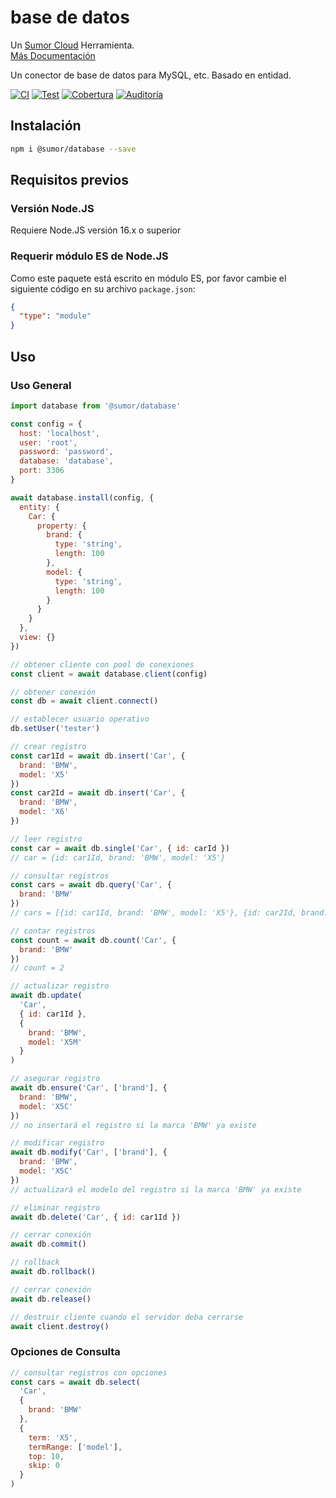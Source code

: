 # base de datos

Un [Sumor Cloud](https://sumor.cloud) Herramienta.  
[Más Documentación](https://sumor.cloud/database)

Un conector de base de datos para MySQL, etc. Basado en entidad.

[![CI](https://github.com/sumor-cloud/database/actions/workflows/ci.yml/badge.svg)](https://github.com/sumor-cloud/database/actions/workflows/ci.yml)
[![Test](https://github.com/sumor-cloud/database/actions/workflows/ut.yml/badge.svg)](https://github.com/sumor-cloud/database/actions/workflows/ut.yml)
[![Cobertura](https://github.com/sumor-cloud/database/actions/workflows/coverage.yml/badge.svg)](https://github.com/sumor-cloud/database/actions/workflows/coverage.yml)
[![Auditoría](https://github.com/sumor-cloud/database/actions/workflows/audit.yml/badge.svg)](https://github.com/sumor-cloud/database/actions/workflows/audit.yml)

## Instalación

```bash
npm i @sumor/database --save
```

## Requisitos previos

### Versión Node.JS

Requiere Node.JS versión 16.x o superior

### Requerir módulo ES de Node.JS

Como este paquete está escrito en módulo ES,
por favor cambie el siguiente código en su archivo `package.json`:

```json
{
  "type": "module"
}
```

## Uso

### Uso General

```js
import database from '@sumor/database'

const config = {
  host: 'localhost',
  user: 'root',
  password: 'password',
  database: 'database',
  port: 3306
}

await database.install(config, {
  entity: {
    Car: {
      property: {
        brand: {
          type: 'string',
          length: 100
        },
        model: {
          type: 'string',
          length: 100
        }
      }
    }
  },
  view: {}
})

// obtener cliente con pool de conexiones
const client = await database.client(config)

// obtener conexión
const db = await client.connect()

// establecer usuario operativo
db.setUser('tester')

// crear registro
const car1Id = await db.insert('Car', {
  brand: 'BMW',
  model: 'X5'
})
const car2Id = await db.insert('Car', {
  brand: 'BMW',
  model: 'X6'
})

// leer registro
const car = await db.single('Car', { id: carId })
// car = {id: car1Id, brand: 'BMW', model: 'X5'}

// consultar registros
const cars = await db.query('Car', {
  brand: 'BMW'
})
// cars = [{id: car1Id, brand: 'BMW', model: 'X5'}, {id: car2Id, brand: 'BMW', model: 'X6'}]

// contar registros
const count = await db.count('Car', {
  brand: 'BMW'
})
// count = 2

// actualizar registro
await db.update(
  'Car',
  { id: car1Id },
  {
    brand: 'BMW',
    model: 'X5M'
  }
)

// asegurar registro
await db.ensure('Car', ['brand'], {
  brand: 'BMW',
  model: 'X5C'
})
// no insertará el registro si la marca 'BMW' ya existe

// modificar registro
await db.modify('Car', ['brand'], {
  brand: 'BMW',
  model: 'X5C'
})
// actualizará el modelo del registro si la marca 'BMW' ya existe

// eliminar registro
await db.delete('Car', { id: car1Id })

// cerrar conexión
await db.commit()

// rollback
await db.rollback()

// cerrar conexión
await db.release()

// destruir cliente cuando el servidor deba cerrarse
await client.destroy()
```

### Opciones de Consulta

```js
// consultar registros con opciones
const cars = await db.select(
  'Car',
  {
    brand: 'BMW'
  },
  {
    term: 'X5',
    termRange: ['model'],
    top: 10,
    skip: 0
  }
)
```
